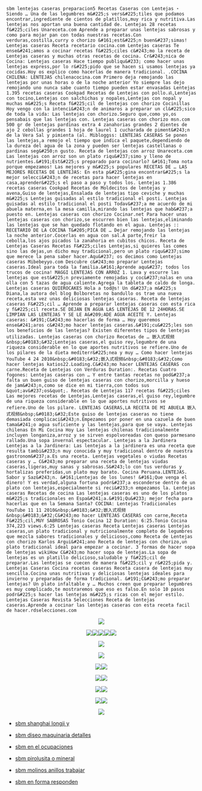 
```
sbm lentejas caseras preparacion5 Recetas Caseras con Lentejas ⋆ Siendo … Una de las legumbres m&#225;s vers&#225;tiles que podamos encontrar,ingrediente de cientos de platillos,muy rica y nutritiva.Las lentejas nos aportan una buena cantidad de. Lentejas 28 recetas f&#225;ciles Unareceta.com Aprende a preparar unas lentejas sabrosas y como para mojar pan con todas nuestras recetas.Con verduras,costilla,curry o chorizo &#161;est&#225;n buen&#237;simas! Lentejas caseras Receta recetario cocina.com Lentejas caseras Te ense&#241;amos a cocinar recetas f&#225;ciles c&#243;mo la receta de Lentejas caseras y muchas otras recetas de cocina. Cr&#243;nica de Cocina: Lentejas caseras Hace tiempo publiqu&#233; como hacer unas lentejas express,por lo r&#225;pido que se hacen si usamos lentejas ya cocidas.Hoy os explico como hacerlas de manera tradicional. .COCINA CHILENA: LENTEJAS chilenacocina.com Primero deja remojando las lentejas por unas horas o de la noche anterior Yo siempre las dejo remojando uno nunca sabe cuanto tiempo pueden estar envasadas Lentejas 1.395 recetas caseras Cookpad Recetas de Lentejas con pollo.ॐ,Lentejas con tocino,Lentejas con salchichas y nopales,Lentejas con nopal y muchas m&#225;s Receta f&#225;cil de lentejas con chorizo Cocinillas Hoy vengo con la intenci&#243;n de animaros a preparar un cl&#225;sico de toda la vida: Las lentejas con chorizo.Seguro que,como yo,os pensabais que las lentejas con. Lentejas caseras con chorizo msn.com 500 gr de lentejas pardinas extra 4 zanahorias grandes 2 dientes de ajo 2 cebollas grandes 1 hoja de laurel 1 cucharada de piment&#243;n de la Vera Sal y pimienta (al. Mibloggss: LENTEJAS CASERAS Se ponen las lentejas,a remojo el tiempo que indica el paquete,dependiendo de la dureza del agua de la zona y pueden ser lentejas castellanas o pardinas seg&#250;n gusto. Receta de lentejas con arroz Unareceta.com Las lentejas con arroz son un plato riqu&#237;simo y lleno de nutrientes.&#191;Est&#225;s preparado para cocinarlo? &#161;Toma nota porque empezamos! Las mejores y m&#225;s populares RECETAS DE … LAS MEJORES RECETAS DE LENTEJAS: En esta p&#225;gina encontrar&#225;s la mejor selecci&#243;n de recetas para hacer lentejas en casa,aprender&#225;s el paso a paso y todos los. Lentejas 1.386 recetas caseras Cookpad Recetas de Moldecitos de lentejas y avena,Guiso de lentejas,Ensalada de lentejas tipo ceviche y muchas m&#225;s Lentejas guisadas al estilo tradicional el posti. Lentejas guisadas al estilo tradicional el posti Todav&#237;a me acuerdo de mi abuela materna,en la mesa camilla,mirando las lentejas que hab&#237;a puesto en. Lentejas caseras con chorizo Cocinar.net Para hacer unas lentejas caseras con chorizo,se escurren bien las lentejas,eliminando las lentejas que se han quedado flotando en el agua. Lentejas :: RECETARIO DE LA COCINA T&#205;PICA DE … Dejar remojando las lentejas la noche anterior.Cocerlas en agua con sal.A parte,freir la cebolla,los ajos picados la zanahoria en cubitos chicos. Receta de Lentejas Caseras Recetas F&#225;ciles Lentejas,si quieres las comes sino las dejas,un dicho muy tradicional,pero un plato riqu&#237;simo que merece la pena saber hacer.Aqu&#237; os decimos como Lentejas caseras Mibebeyyo.com Descubre c&#243;mo preparar Lentejas caseras.Ideal para toda la familia.&#161;Aprende aqu&#237; todos los trucos de cocina! MAGGI LENTEJAS CON ARROZ 1. Lava y escurre las lentejas que est&#225;n previamente remojadas y coc&#237;nalas en una olla con 5 tazas de agua caliente.Agrega la tableta de caldo de longa. Lentejas caseras QUIEROCAKES Hola a tod@s! Un d&#237;a m&#225;s Diana,la autora del blog Bolboretas no bandullo os trae una nueva receta,esta vez unas deliciosas lentejas caseras. Receta de lentejas caseras F&#225;cil … Aprende a preparar lentejas caseras con esta rica y f&#225;cil receta.SE DEJAN EN AGUA LAS LENTEJAS DE 12 24HORAS.SE LIMPIAN LAS LENTEJAS Y SE LE A&#209;ADE AGUA ACEITE Y. Lentejas caseras: &#191;C&#243;mo hacerlas de forma … Hoy queremos ense&#241;aros c&#243;mo hacer lentejas caseras.&#191;cu&#225;les son los beneficios de las lentejas? Existen diferentes tipos de lentejas utilizadas. Lentejas caseras con chorizo Recetas de … 嵌入式视频&nbsp;&#0183;&#32;Lentejas caseras,el guiso rey,legumbre de una riqueza considerable en lo que aportes nutritivos se refiere.Uno de los pilares de la dieta mediterr&#225;nea y muy … Como hacer lentejas YouTube 4 24 2010&nbsp;&#0183;&#32;嵌入式视频&nbsp;&#0183;&#32;Como hacer lentejas katios22.Loading.C&#243;mo hacer LENTEJAS CASERAS con carne.Receta de Lentejas con Verduras Duration:. Recetas Cuatro fogones: Lentejas caseras con … Y entre tantas recetas no pod&#237;a falta un buen guiso de lentejas caseras con chorizo,morcilla y hueso de jam&#243;n,como se dice en mi tierra,con todos sus &quot;av&#237;os&quot;. Recetas de Lentejas 117 recetas f&#225;ciles Las mejores recetas de Lentejas.Lentejas caseras,el guiso rey,legumbre de una riqueza considerable en lo que aportes nutritivos se refiere.Uno de los pilare. LENTEJAS CASERAS,LA RECETA DE MI ABUELA 嵌入式视频&nbsp;&#0183;&#32;Este guiso de lentejas caseras no tiene demasiada complicaci&#243;n.Empezamos por poner en una cazuela de buen tama&#241;o agua suficiente y las lentejas,para que se vaya. Lentejas chilenas En Mi Cocina Hoy Las lentejas chilenas tradicionalmente incluyen longaniza,arroz y se sirven espolvoreadas con queso parmesano rallado.Una sopa invernal espectacular. Lentejas a la Jardinera Lentejas a la Jardinera: Las lentejas a la jardinera es una receta que resulta tambi&#233;n muy conocida y muy tradicional dentro de nuestra gastronom&#237;a.Es una receta. Lentejas vegetales o viudas Recetas caseras y … C&#243;mo preparar una receta de lentejas viudas caseras,ligeras,muy sanas y sabrosas.S&#243;lo con tus verduras y hortalizas preferidas,un plato muy barato. Cocina Peruana.LENTEJAS. Sabor y Saz&#243;n. &#161;Lentejas de los lunes! &#161;Que venga el dinero! Y es verdad,alguna fortuna podr&#237;a esconderse dentro de un plato con lentejas,especialmente si reci&#233;n empezamos la. Lentejas caseras Recetas de cocina Las lentejas caseras es uno de los platos m&#225;s tradicionales en Espa&#241;a.&#191;Qu&#233; mejor fecha para hacerlas que en la Semana Santa? COCINA: Lentejas Tradicionales YouTube 11 11 2010&nbsp;&#0183;&#32;嵌入式视频&nbsp;&#0183;&#32;C&#243;mo hacer LENTEJAS CASERAS con carne,Receta F&#225;cil,MUY SABROSAS Tonio Cocina 12 Duration: 6:25.Tonio Cocina 374,223 views.6:25 Lentejas caseras Receta Lentejas caseras Lentejas caseras,un plato tradicional y nutricionalmente completo de legumbres que mezcla sabores tradicionales y deliciosos,como Receta de Lentejas con chorizo Karlos Argui&#241;ano Receta de lentejas con chorizo,un plato tradicional ideal para empezar a cocinar. 3 formas de hacer sopa de lentejas wikiHow C&#243;mo hacer sopa de lentejas.La sopa de lentejas es un platillo delicioso,saludable y f&#225;cil de preparar.Las lentejas se cuecen de manera f&#225;cil y r&#225;pida y. Lentejas Caseras Cocina recetas caseras Receta casera de lentejas muy sencilla.Cocina unas nutritivas y deliciosas lentejas ideales para invierno y preparadas de forma tradicional. &#191;C&#243;mo preparar lentejas? Un plato infaltable y … Muchos creen que preparar legumbres es muy complicado,te mostraremos que eso es falso.En solo 10 pasos podr&#225;s hacer las lentejas m&#225;s ricas con el mejor estilo. Lentejas Caseras Revista Selecciones Receta de lentejas caseras.Aprende a cocinar las lentejas caseras con esta receta facil de hacer.rdselecciones.com 
```

<div align="center">

<a href="https://es-crusher.shibang-china.com/github&k=sbm+lentejas+caseras+preparacion"><img src="https://static.shibang-china.com/es/crusher/logo.jpg"></a>

<a href="https://es-crusher.shibang-china.com/github&k=sbm+lentejas+caseras+preparacion"><img src="https://static.shibang-china.com/es/crusher/index.jpg"></a><a href="https://es-crusher.shibang-china.com/material.htmlgithub&k=sbm+lentejas+caseras+preparacion"><img src="https://static.shibang-china.com/es/crusher/material.jpg"></a><a href="https://es-crusher.shibang-china.com/application.htmlgithub&k=sbm+lentejas+caseras+preparacion"><img src="https://static.shibang-china.com/es/crusher/application.jpg"></a><a href="https://es-crusher.shibang-china.com/aboutus.htmlgithub&k=sbm+lentejas+caseras+preparacion"><img src="https://static.shibang-china.com/es/crusher/aboutus.jpg"></a><a href="https://es-crusher.shibang-china.com/contact.htmlgithub&k=sbm+lentejas+caseras+preparacion"><img src="https://static.shibang-china.com/es/crusher/contact.jpg"></a>

<a href="https://es-crusher.shibang-china.com/github&k=sbm+lentejas+caseras+preparacion"><img src="https://static.shibang-china.com/es/crusher/banner.jpg"></a>

<a href="https://swt.shibang-china.com/github&k=sbm+lentejas+caseras+preparacion"><img src="https://static.shibang-china.com/es/crusher/text.jpg"></a>

<a href="https://swt.shibang-china.com/github&k=sbm+lentejas+caseras+preparacion"><img src="https://static.shibang-china.com/es/crusher/chat.jpg"></a><a href="https://es-crusher.shibang-china.com/contact.htmlgithub&k=sbm+lentejas+caseras+preparacion"><img src="https://static.shibang-china.com/es/crusher/message.jpg"></a>

<a href="https://es-crusher.shibang-china.com/products/pe.htmlgithub&k=sbm+lentejas+caseras+preparacion"><img src="https://static.shibang-china.com/es/crusher/pe.jpg"></a><a href="https://es-crusher.shibang-china.com/products/pf.htmlgithub&k=sbm+lentejas+caseras+preparacion"><img src="https://static.shibang-china.com/es/crusher/pf.jpg"></a>

<a href="https://es-crusher.shibang-china.com/products/hpt.htmlgithub&k=sbm+lentejas+caseras+preparacion"><img src="https://static.shibang-china.com/es/crusher/hpt.jpg"></a><a href="https://es-crusher.shibang-china.com/products/vsi.htmlgithub&k=sbm+lentejas+caseras+preparacion"><img src="https://static.shibang-china.com/es/crusher/vsi.jpg"></a>

<a href="https://es-crusher.shibang-china.com/products/klv.htmlgithub&k=sbm+lentejas+caseras+preparacion"><img src="https://static.shibang-china.com/es/crusher/klv.jpg"></a><a href="https://es-crusher.shibang-china.com/products/portable.htmlgithub&k=sbm+lentejas+caseras+preparacion"><img src="https://static.shibang-china.com/es/crusher/portable.jpg"></a>

<a href="https://swt.shibang-china.com/github&k=sbm+lentejas+caseras+preparacion"><img src="https://static.shibang-china.com/es/crusher/case.jpg"></a>

</div>


* [sbm shanghai longji y](sbm%20shanghai%20longji%20y.md)

* [sbm diseo maquinaria detalles](sbm%20diseo%20maquinaria%20detalles.md)

* [sbm en el ocupaciones](sbm%20en%20el%20ocupaciones.md)

* [sbm pirolusita o mineral](sbm%20pirolusita%20o%20mineral.md)

* [sbm molinos anillos trabajar](sbm%20molinos%20anillos%20trabajar.md)

* [sbm en forma responden](sbm%20en%20forma%20responden.md)